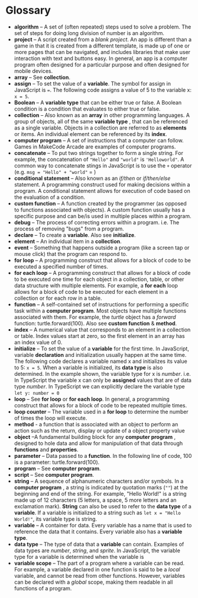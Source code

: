 # Glossary

- **algorithm** – A set of (often repeated) steps used to solve a problem. The set of steps for doing long division of number is an algorithm.
- **project** – A script created from a *blank project*. An app is different than a game in that it is created from a different template, is made up of one or more pages that can be navigated, and includes libraries that make user interaction with text and buttons easy. In general, an app is a computer program often designed for a particular purpose and often designed for mobile devices.
- **array** – See **collection**.
- **assign** – To set the value of a **variable**. The symbol for assign in JavaScript is `=`. The following code assigns a value of 5 to the variable x: `x = 5`.
- **Boolean** – A **variable type** that can be either true or false. A Boolean condition is a condition that evaluates to either true or false.
- **collection** – Also known as an **array** in other programming languages. A group of objects, all of the same **variable type** , that can be referenced as a single variable. Objects in a collection are referred to as **elements** or items. An individual element can be referenced by its **index**.
- **computer program** – A set of instructions that a computer can follow. Games in MakeCode Arcade are examples of computer programs. 
- **concatenate** – To put two strings together to form a single string. For example, the concatenation of `"Hello"` and `"world"` is `'Helloworld"`. A common way to concatenate stings in JavaScript is to use the `+` operator (e.g. `msg = "Hello" + "world"` = )
- **conditional statement** – Also known as an *if/then* or *if/then/else* statement. A programming construct used for making decisions within a program. A conditional statement allows for execution of code based on the evaluation of a condition.
- **custom function** – A function created by the programmer (as opposed to functions associated with objects). A custom function usually has a specific purpose and can be/is used in multiple places within a program.
- **debug** – The process of correcting errors within a program. i.e. The process of removing "bugs" from a program.
- **declare** – To create a **variable**. Also see **initialize**.
- **element** – An individual item in a **collection**.
- **event** – Something that happens outside a program (like a screen tap or mouse click) that the program can respond to.
- **for loop** – A programming construct that allows for a block of code to be executed a specified number of times.
- **for each loop** – A programming construct that allows for a block of code to be executed one time for each object in a collection, table, or other data structure with multiple elements. For example, a **for each** loop allows for a block of code to be executed for each element in a collection or for each row in a table.
- **function** – A self-contained set of instructions for performing a specific task within a **computer program**. Most objects have multiple functions associated with them. For example, the *turtle* object has a *forward* function: turtle.forward(100). Also see **custom function** & **method**.
- **index** – A numerical value that corresponds to an element in a collection or table. Index values start at zero, so the first element in an array has an index value of 0.
- **initialize** – To set the value of a **variable** for the first time. In JavaScript, variable **declaration** and initialization usually happen at the same time. The following code declares a variable named x and initializes its value to 5: `x = 5`. When a variable is initialized, its **data type** is also determined. In the example shown, the variable type for x is *number*. i.e. In TypeScript the variable x can only be **assigned** values that are of data type *number*. In TypeScript we can explicitly declare the variable type `let y: number = 0` 
- **loop** – See **for loop** or **for each loop**. In general, a programming construct that allows for a block of code to be repeated multiple times.
- **loop counter** – The variable used in a **for loop** to determine the number of times the loop will execute.
- **method** - a function that is associated with an object to perform an action such as the return, display or update of a object property value 
- **object** –A fundamental building block for any **computer program** , designed to hole data and allow for manipulation of that data through **functions** and **properties**.
- **parameter** – Data passed to a **function**. In the following line of code, 100 is a parameter: turtle.forward(100).
- **program** – See **computer program**.
- **script** – See **computer program**.
- **string** – A sequence of alphanumeric characters and/or symbols. In a **computer program** , a string is indicated by quotation marks (`""`) at the beginning and end of the string. For example, "Hello World!" is a string made up of 12 characters (5 letters, a space, 5 more letters and an exclamation mark). **String** can also be used to refer to the **data type** of a **variable**. If a variable is initialized to a string such as `let x = "Hello World!"`, its variable type is string. 
- **variable** – A container for data. Every variable has a name that is used to reference the data that it contains. Every variable also has a **variable type**.
- **data type** – The type of data that a **variable** can contain. Examples of data types are *number*, *string*, and *sprite*. In JavaScript, the variable type for a variable is determined when the variable is 
- **variable scope** – The part of a program where a variable can be read. For example, a variable declared in one function is said to be a *local* variable, and cannot be read from other functions. However, variables can be declared with a *global* scope, making them readable in all functions of a program.